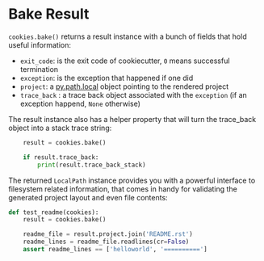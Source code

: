 # Bake Result

``cookies.bake()`` returns a result instance with a bunch of fields that
hold useful information:

* ``exit_code``: is the exit code of cookiecutter, ``0`` means successful termination
* ``exception``: is the exception that happened if one did
* ``project``: a [py.path.local] object pointing to the rendered project
* ``trace_back`` : a trace back object associated with the ``exception``
  (if an exception happend, ``None`` otherwise)

The result instance also has a helper property that will turn the trace_back
object into a stack trace string:

```python
    result = cookies.bake()

    if result.trace_back:
        print(result.trace_back_stack)
```

The returned ``LocalPath`` instance provides you with a powerful interface
to filesystem related information, that comes in handy for validating the generated
project layout and even file contents:

```python
def test_readme(cookies):
    result = cookies.bake()

    readme_file = result.project.join('README.rst')
    readme_lines = readme_file.readlines(cr=False)
    assert readme_lines == ['helloworld', '==========']
```
  [py.path.local]: http://pylib.readthedocs.org/en/latest/path.html#py._path.local.LocalPath
